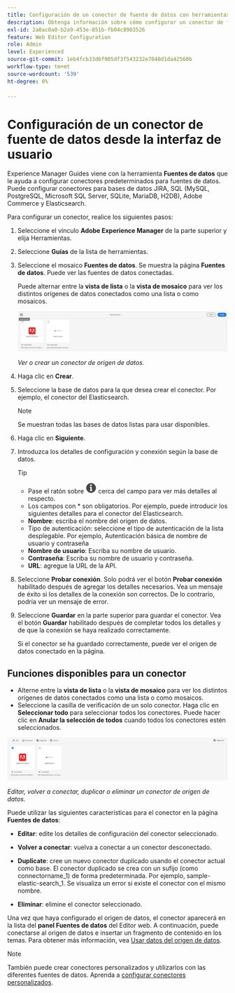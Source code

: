 ```yaml
---
title: Configuración de un conector de fuente de datos con herramientas
description: Obtenga información sobre cómo configurar un conector de fuente de datos con las herramientas.
exl-id: 2a0ac0a0-b2a9-453e-851b-fb04c8903526
feature: Web Editor Configuration
role: Admin
level: Experienced
source-git-commit: 1eb4fcb33d6f905df3f543232e7040d1da42560b
workflow-type: tm+mt
source-wordcount: '539'
ht-degree: 0%

---
```


# Configuración de un conector de fuente de datos desde la interfaz de usuario

Experience Manager Guides viene con la herramienta **Fuentes de datos** que le ayuda a configurar conectores predeterminados para fuentes de datos. Puede configurar conectores para bases de datos JIRA, SQL (MySQL, PostgreSQL, Microsoft SQL Server, SQLite, MariaDB, H2DB), Adobe Commerce y Elasticsearch.

Para configurar un conector, realice los siguientes pasos:

1. Seleccione el vínculo **Adobe Experience Manager** de la parte superior y elija Herramientas.
1. Seleccione **Guías** de la lista de herramientas.
1. Seleccione el mosaico **Fuentes de datos**. Se muestra la página **Fuentes de datos**. Puede ver las fuentes de datos conectadas.

   Puede alternar entre la **vista de lista** o la **vista de mosaico** para ver los distintos orígenes de datos conectados como una lista o como mosaicos.

   <img src="./assets/data-sources-create-window.png" alt= "fuentes de datos enumeradas en la página fuentes de datos" width="800">

   *Ver o crear un conector de origen de datos.*
1. Haga clic en **Crear**.
1. Seleccione la base de datos para la que desea crear el conector. Por ejemplo, el conector del Elasticsearch.
   >[!NOTE]
   >
   >Se muestran todas las bases de datos listas para usar disponibles.

1. Haga clic en **Siguiente**.
1. Introduzca los detalles de configuración y conexión según la base de datos.

   >[!TIP]
   >* Pase el ratón sobre <img src="./assets/info-details.svg" alt= "icono de información" width="25"> cerca del campo para ver más detalles al respecto.
   > * Los campos con * son obligatorios. Por ejemplo, puede introducir los siguientes detalles para el conector del Elasticsearch.

   * **Nombre**: escriba el nombre del origen de datos.
   * Tipo de autenticación: seleccione el tipo de autenticación de la lista desplegable. Por ejemplo, Autenticación básica de nombre de usuario y contraseña
   * **Nombre de usuario**: Escriba su nombre de usuario.
   * **Contraseña**: Escriba su nombre de usuario y contraseña.
   * **URL**: agregue la URL de la API.

1. Seleccione **Probar conexión**. Solo podrá ver el botón **Probar conexión** habilitado después de agregar los detalles necesarios. Vea un mensaje de éxito si los detalles de la conexión son correctos. De lo contrario, podría ver un mensaje de error.



1. Seleccione **Guardar** en la parte superior para guardar el conector.     Vea el botón **Guardar** habilitado después de completar todos los detalles y de que la conexión se haya realizado correctamente.


   Si el conector se ha guardado correctamente, puede ver el origen de datos conectado en la página.

## Funciones disponibles para un conector

* Alterne entre la **vista de lista** o la **vista de mosaico** para ver los distintos orígenes de datos conectados como una lista o como mosaicos.
* Seleccione la casilla de verificación de un solo conector. Haga clic en **Seleccionar todo** para seleccionar todos los conectores. Puede hacer clic en **Anular la selección de todos** cuando todos los conectores estén seleccionados.

<img src="./assets/data-sources-features.png" alt= "características de las fuentes de datos en la página fuentes de datos" width="800">

*Editar, volver a conectar, duplicar o eliminar un conector de origen de datos.*

Puede utilizar las siguientes características para el conector en la página **Fuentes de datos**:

* **Editar**: edite los detalles de configuración del conector seleccionado.

* **Volver a conectar**: vuelva a conectar a un conector desconectado.

* **Duplicate**: cree un nuevo conector duplicado usando el conector actual como base. El conector duplicado se crea con un sufijo (como connectorname_1) de forma predeterminada. Por ejemplo, sample-elastic-search_1.
Se visualiza un error si existe el conector con el mismo nombre.

* **Eliminar**: elimine el conector seleccionado.


Una vez que haya configurado el origen de datos, el conector aparecerá en la lista del **panel Fuentes de datos** del Editor web. A continuación, puede conectarse al origen de datos e insertar un fragmento de contenido en los temas. Para obtener más información, vea [Usar datos del origen de datos](../user-guide/web-editor-content-snippet.md).

>[!NOTE]
>
>También puede crear conectores personalizados y utilizarlos con las diferentes fuentes de datos. Aprenda a [configurar conectores personalizados](../knowledge-base/kb-articles/data-source/conf-custom-data-source-connector.md).